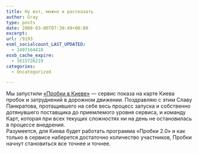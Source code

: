 ```yaml
---
title: Ну вот, можно и рассказать
author: Gray
type: posts
date: 2008-03-06T07:30:49+00:00
excerpt:
url: /9193
esml_socialcount_LAST_UPDATED:
  - 1497164410
essb_cache_expire:
  - 1615726219
categories:
  - Uncategorized

---
```








Мы запустили <a href="http://maps.yandex.ua/kiev_traffic" target="_blank">&#171;Пробки в Киеве&#187;</a> &#8212; сервис показа на карте Киева пробок и затруднений в дорожном движении. Поздравляю с этим Славу Панкратова, протащившего на себе весь процесс запуска и собственно дотянувшего поставщика до приемлемого уровня сервиса, и команду Карт, которая при всех текущих сложностях ни на день не остановилась в процессе внедрения.  
Разумеется, для Киева будет работать программа &#171;Пробки 2.0&#187; и как только в сервисе наберется достаточно количество участников, Пробки начнут становиться все точнее и точнее.